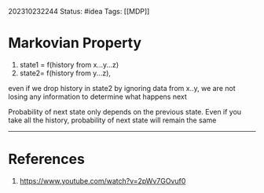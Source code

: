 202310232244
Status: #idea
Tags: [[MDP]]

# Markovian Property

1. state1 = f(history from x...y...z) 
2. state2= f(history from y...z), 

even if we drop history in state2 by ignoring data from x..y, we are not losing any information to determine what happens next

Probability of next state only depends on the previous state. Even if you take all the history, probability of next state will remain the same


---
# References

1. https://www.youtube.com/watch?v=2pWv7GOvuf0